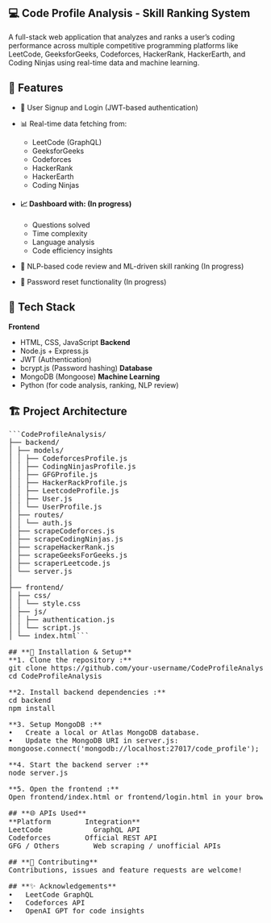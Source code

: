 ## **💻 Code Profile Analysis - Skill Ranking System**
A full-stack web application that analyzes and ranks a user’s coding performance across multiple competitive programming platforms like LeetCode, GeeksforGeeks, Codeforces, HackerRank, HackerEarth, and Coding Ninjas using real-time data and machine learning.

## **🚀 Features**
- 🔐 User Signup and Login (JWT-based authentication)
- 📊 Real-time data fetching from:
  - LeetCode (GraphQL)
  - GeeksforGeeks
  - Codeforces
  - HackerRank
  - HackerEarth
  - Coding Ninjas

- #### **📈 Dashboard with:** (In progress)
  - Questions solved
  - Time complexity
  - Language analysis
  - Code efficiency insights

- 🤖 NLP-based code review and ML-driven skill ranking (In progress)
- 🔁 Password reset functionality (In progress)

## **🧠 Tech Stack**
**Frontend**
- HTML, CSS, JavaScript
**Backend**
- Node.js + Express.js
- JWT (Authentication)
- bcrypt.js (Password hashing)
**Database**
- MongoDB (Mongoose)
**Machine Learning**
- Python (for code analysis, ranking, NLP review)

## **🏗️ Project Architecture**
<pre lang="markdown">
```CodeProfileAnalysis/
├── backend/
│ ├── models/
│ │ ├── CodeforcesProfile.js
│ │ ├── CodingNinjasProfile.js
│ │ ├── GFGProfile.js
│ │ ├── HackerRackProfile.js
│ │ ├── LeetcodeProfile.js
│ │ ├── User.js
│ │ └── UserProfile.js
│ ├── routes/
│ │ └── auth.js
│ ├── scrapeCodeforces.js
│ ├── scrapeCodingNinjas.js
│ ├── scrapeHackerRank.js
│ ├── scrapeGeeksForGeeks.js
│ ├── scraperLeetcode.js
│ └── server.js
│
├── frontend/
│ ├── css/
│ │ └── style.css
│ ├── js/
│ │ ├── authentication.js
│ │ └── script.js
│ └── index.html```

## **🔧 Installation & Setup**
**1. Clone the repository :** 
git clone https://github.com/your-username/CodeProfileAnalysis.git
cd CodeProfileAnalysis

**2. Install backend dependencies :**
cd backend
npm install

**3. Setup MongoDB :**
•	Create a local or Atlas MongoDB database.
•	Update the MongoDB URI in server.js:
mongoose.connect('mongodb://localhost:27017/code_profile');

**4. Start the backend server :**
node server.js

**5. Open the frontend :**
Open frontend/index.html or frontend/login.html in your browser using Live Server or a static server.

## **🌐 APIs Used**
**Platform	      Integration**
LeetCode	        GraphQL API
Codeforces	      Official REST API
GFG / Others	    Web scraping / unofficial APIs

## **🤝 Contributing**
Contributions, issues and feature requests are welcome!

## **✨ Acknowledgements**
•	LeetCode GraphQL
•	Codeforces API
•	OpenAI GPT for code insights




